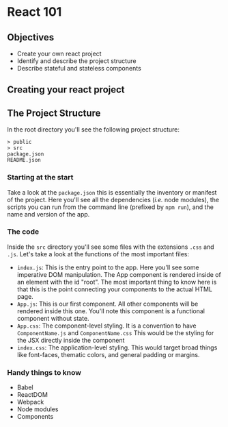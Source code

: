 # React 101
## Objectives
- Create your own react project
- Identify and describe the project structure
- Describe stateful and stateless components

## Creating your react project

## The Project Structure
In the root directory you'll see the following project structure:
```
> public
> src
package.json
README.json
```
### Starting at the start
Take a look at the `package.json` this is essentially the inventory or manifest of the project. Here you'll see all the dependencies (*i.e.* node modules), the scripts you can run from the command line (prefixed by `npm run`), and the name and version of the app. 

### The code
Inside the `src` directory you'll see some files with the extensions `.css` and `.js`. Let's take a look at the functions of the most important files:

- `index.js`: This is the entry point to the app. Here you'll see some imperative DOM manipulation. The App component is rendered inside of an element with the id "root". The most important thing to know here is that this is the point connecting your components to the actual HTML page.
- `App.js`: This is our first component. All other components will be rendered inside this one. You'll note this component is a functional component without state.
- `App.css`: The component-level styling. It is a convention to have `ComponentName.js` and `ComponentName.css` This would be the styling for the JSX directly inside the component
- `index.css`: The application-level styling. This would target broad things like font-faces, thematic colors, and general padding or margins.


### Handy things to know
- Babel
- ReactDOM
- Webpack
- Node modules
- Components
